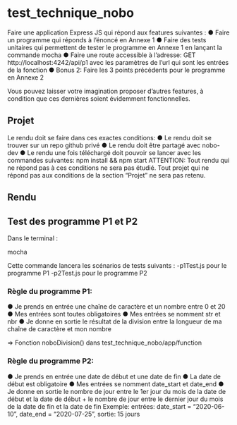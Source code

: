 # test_technique_nobo

Faire une application Express JS qui répond aux features suivantes :
● Faire un programme qui réponds à l’énoncé en Annexe 1
● Faire des tests unitaires qui permettent de tester le programme en Annexe 1 en lançant la
commande mocha
● Faire une route accessible à l’adresse: GET http://localhost:4242/api/p1 avec les paramètres de l’url
qui sont les entrées de la fonction
● Bonus 2: Faire les 3 points précédents pour le programme en Annexe 2

Vous pouvez laisser votre imagination proposer d’autres features, à condition que ces dernières soient
évidemment fonctionnelles.


## Projet

Le rendu doit se faire dans ces exactes conditions:
● Le rendu doit se trouver sur un repo github privé
● Le rendu doit être partagé avec nobo-dev
● Le rendu une fois téléchargé doit pouvoir se lancer avec les commandes suivantes: npm install &&
npm start
ATTENTION: Tout rendu qui ne répond pas à ces conditions ne sera pas étudié. Tout projet qui ne répond
pas aux conditions de la section “Projet” ne sera pas retenu.


## Rendu

## Test des programme P1 et P2

Dans le terminal :

mocha

Cette commande lancera les scénarios de tests suivants :
-p1Test.js pour le programme P1
-p2Test.js pour le programme P2

### Règle du programme P1:
● Je prends en entrée une chaîne de caractère et un nombre entre 0 et 20
● Mes entrées sont toutes obligatoires
● Mes entrées se nomment str et nbr
● Je donne en sortie le résultat de la division entre la longueur de ma chaîne de caractère et mon
nombre

=> Fonction noboDivision() dans test_technique_nobo/app/function


### Règle du programme P2:
● Je prends en entrée une date de début et une date de fin
● La date de début est obligatoire
● Mes entrées se nomment date_start et date_end
● Je donne en sortie le nombre de jour entre le 1er jour du mois de la date de début et la date de
début + le nombre de jour entre le dernier jour du mois de la date de fin et la date de fin
Exemple: entrées: date_start = “2020-06-10”, date_end = “2020-07-25”, sortie: 15 jours